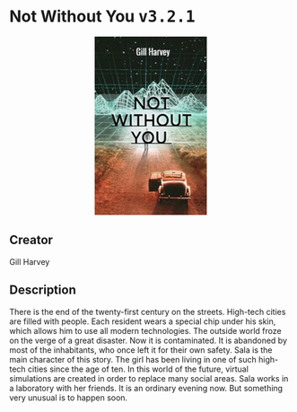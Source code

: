 
# Not Without You <kbd>v3.2.1</kbd>

<center>
  <img src="./cover-1024.jpg"/>
</center>

## Creator
Gill Harvey

## Description
There is the end of the twenty-first century on the streets. High-tech cities are filled with people. Each resident wears a special chip under his skin, which allows him to use all modern technologies. The outside world froze on the verge of a great disaster. Now it is contaminated.  It is abandoned by most of the inhabitants, who once left it for their own safety. Sala is the main character of this story. The girl has been living in one of such high-tech cities since the age of ten. In this world of the future, virtual simulations are created in order to replace many social areas. Sala works in a laboratory with her friends. It is an ordinary evening now. But something very unusual is to happen soon. 
